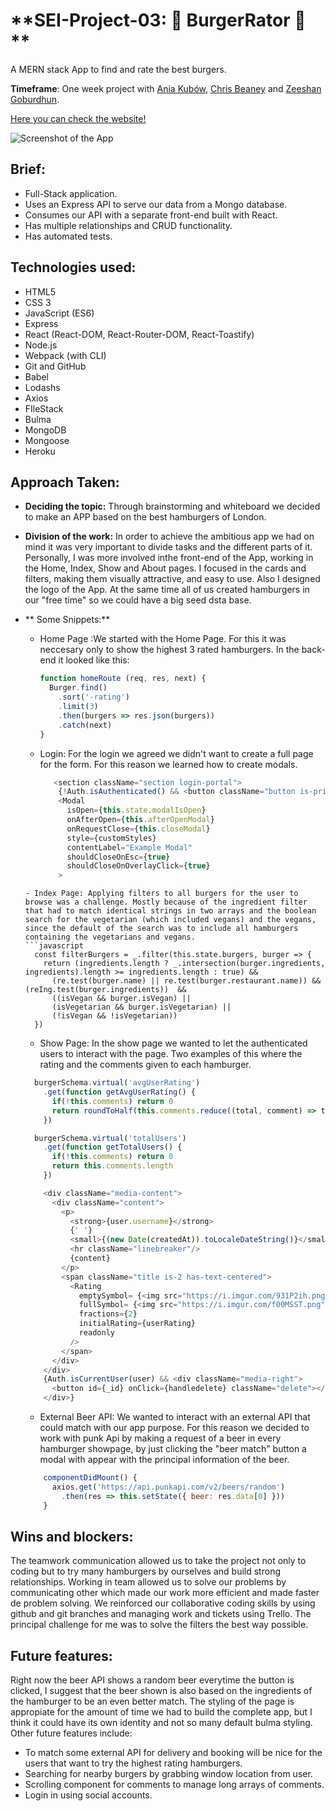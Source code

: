 # **SEI-Project-03: 🍔 BurgerRator 🦖 **

A MERN stack App to find and rate the best burgers.

**Timeframe**: One week project with [Ania Kubów](http://https://github.com/kubowania), [Chris Beaney](http://https://github.com/ChrisBeaney) and [Zeeshan Goburdhun](https://github.com/goburdhunz).

[Here you can check the website!](https://burgerrator.herokuapp.com)

![Screenshot of the App](https://imgur.com/Yhdv2hk.jpg)


## Brief:
- Full-Stack application.
- Uses an Express API to serve our data from a Mongo database.
- Consumes our API with a separate front-end  built with React.
- Has multiple relationships and CRUD functionality.
- Has automated tests.

## Technologies used:
- HTML5
- CSS 3
- JavaScript (ES6)
- Express
- React (React-DOM, React-Router-DOM, React-Toastify)
- Node.js
- Webpack (with CLI)
- Git and GitHub
- Babel
- Lodashs
- Axios
- FIleStack
- Bulma
- MongoDB
- Mongoose
- Heroku

## Approach Taken:
- **Deciding the topic:** Through brainstorming and whiteboard we decided to make an APP based on the best hamburgers  of London.
- **Division of the work:** In order to achieve the ambitious app we had on mind it was very important to divide tasks and the different parts of it. Personally, I was more involved inthe front-end of the App, working in the Home, Index, Show and About pages. I focused in the cards and filters, making them visually attractive, and easy to use. Also I designed the logo of the App. At the same time all of us created hamburgers in our "free time" so we could have a big seed dsta base.
- ** Some Snippets:** 
  - Home Page :We started with the Home Page. For this it was neccesary only to show the highest 3 rated hamburgers. In the back-end it looked like this:
    ```javascript
    function homeRoute (req, res, next) {
      Burger.find()
        .sort('-rating')
        .limit(3)
        .then(burgers => res.json(burgers))
        .catch(next)
    }
    ```   
  - Login: For the login we agreed we didn't want to create a full page for the form. For this reason we learned how to create modals.
    ```javascript
       <section className="section login-portal">
        {!Auth.isAuthenticated() && <button className="button is-primary is-danger loginbutton" onClick={this.openModal}>Login</button>}
        <Modal
          isOpen={this.state.modalIsOpen}
          onAfterOpen={this.afterOpenModal}
          onRequestClose={this.closeModal}
          style={customStyles}
          contentLabel="Example Modal"
          shouldCloseOnEsc={true}
          shouldCloseOnOverlayClick={true}
        >
  ```    
  - Index Page: Applying filters to all burgers for the user to browse was a challenge. Mostly because of the ingredient filter that had to match identical strings in two arrays and the boolean search for the vegetarian (which included vegans) and the vegans, since the default of the search was to include all hamburgers containing the vegetarians and vegans.
  ```javascript
    const filterBurgers = _.filter(this.state.burgers, burger => {
      return (ingredients.length ? _.intersection(burger.ingredients, ingredients).length >= ingredients.length : true) &&
        (re.test(burger.name) || re.test(burger.restaurant.name)) && (reIng.test(burger.ingredients))  &&
        ((isVegan && burger.isVegan) ||
        (isVegetarian && burger.isVegetarian) ||
        (!isVegan && !isVegetarian))
    })
    ```     
  - Show Page: In the show page we wanted to let the authenticated users to interact with the page. Two examples of this where the rating and the comments given to each hamburger.
  ```javascript
    burgerSchema.virtual('avgUserRating')
      .get(function getAvgUserRating() {
        if(!this.comments) return 0
        return roundToHalf(this.comments.reduce((total, comment) => total + comment.userRating, 0) / this.comments.length)
      })

    burgerSchema.virtual('totalUsers')
      .get(function getTotalUsers() {
        if(!this.comments) return 0
        return this.comments.length
      })
    ```     

  ```javascript
      <div className="media-content">
        <div className="content">
          <p>
            <strong>{user.username}</strong>
            {' '}
            <small>{(new Date(createdAt)).toLocaleDateString()}</small>
            <hr className="linebreaker"/>
            {content}
          </p>
          <span className="title is-2 has-text-centered">
            <Rating
              emptySymbol= {<img src="https://i.imgur.com/931P2ih.png" className="image is-24x24"/>}
              fullSymbol= {<img src="https://i.imgur.com/f00MSST.png" className="image is-24x24"/>}
              fractions={2}
              initialRating={userRating}
              readonly
            />
          </span>
        </div>
      </div>
      {Auth.isCurrentUser(user) && <div className="media-right">
        <button id={_id} onClick={handledelete} className="delete"></button>
      </div>}
    ```    
  - External Beer API: We wanted to interact with an external API that could match with our app purpose. For this reason we decided to work with punk Api by making a request of a beer in every hamburger showpage, by just clicking the "beer match" button a modal with appear with the principal information of the beer.
  ```javascript
      componentDidMount() {
        axios.get('https://api.punkapi.com/v2/beers/random')
          .then(res => this.setState({ beer: res.data[0] }))
      }
  ```  
  
## Wins and blockers:
The teamwork communication allowed us to take the project not only to coding but to try many hamburgers by ourselves and build strong relationships. Working in team allowed us to solve our problems by communicating other which made our work more efficient and made faster de problem solving. We reinforced our collaborative coding skills by using github and git branches
and managing work and tickets using Trello. The principal challenge for me was to solve the filters the best way possible.

## Future features:
Right now the beer API shows a random beer everytime the button is clicked, I suggest that the beer shown is also based on the ingredients of the hamburger to be an even better match. The styling of the page is appropiate for the amount of time we had to build the complete app, but I think it could have its own identity and not so many default bulma styling. Other future features include:
  - To match some external API for delivery and booking will be nice for the users that want to try the highest rating hamburgers.
  - Searching for nearby burgers by grabbing window location from user.
  - Scrolling component for comments to manage long arrays of comments.
  - Login in using social accounts.

